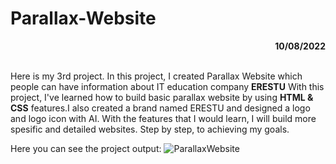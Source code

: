 # Parallax-Website

<div align="right"><b>10/08/2022</b></div><br>

Here is my 3rd project. In this project, I created Parallax Website which people can have information about IT education company **ERESTU** 
With this project, I've learned how to build basic parallax website by using **HTML & CSS** features.I also created a brand named ERESTU and designed a logo and logo icon with AI. With the features that I would learn, I will build more spesific and detailed websites. Step by step, to achieving my goals.

Here you can see the project output:
![ParallaxWebsite](https://github.com/EresuLT/Frontend_Projects/blob/main/Parallax-Website/img/parallax-website.gif)
